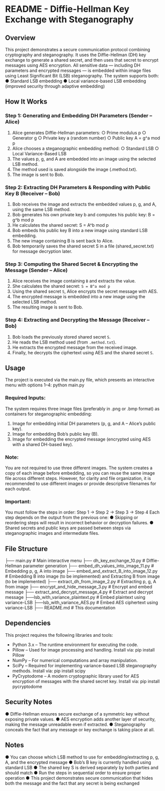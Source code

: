 # README - Diffie-Hellman Key Exchange with Steganography

## Overview
This project demonstrates a secure communication protocol combining cryptography and
steganography. It uses the Diffie-Hellman (DH) key exchange to generate a shared secret,
and then uses that secret to encrypt messages using AES encryption.
All sensitive data — including DH parameters and encrypted messages — is embedded
within image files using Least Significant Bit (LSB) steganography.
The system supports both:
● Standard LSB embedding
● Local variance-based LSB embedding (improved security through adaptive
embedding)
## How It Works
### Step 1: Generating and Embedding DH Parameters (Sender – Alice)
1. Alice generates Diffie-Hellman parameters:
○ Prime modulus p
○ Generator g
○ Private key a (random number)
○ Public key A = g^a mod p
2. Alice chooses a steganographic embedding method:
○ Standard LSB
○ Local Variance-Based LSB
3. The values p, g, and A are embedded into an image using the selected LSB method.
4. The method used is saved alongside the image (.method.txt).
5. The image is sent to Bob.
### Step 2: Extracting DH Parameters & Responding with Public Key B (Receiver – Bob)
1. Bob receives the image and extracts the embedded values p, g, and A, using the
same LSB method.
2. Bob generates his own private key b and computes his public key: B = g^b mod p
3. He calculates the shared secret: S = A^b mod p
4. Bob embeds his public key B into a new image using standard LSB embedding.
5. The new image containing B is sent back to Alice.
6. Bob temporarily saves the shared secret S in a file (shared_secret.txt) for message
decryption later.
### Step 3: Computing the Shared Secret & Encrypting the Message (Sender – Alice)
1. Alice receives the image containing `B` and extracts the value.
2. She calculates the shared secret: `S = B^a mod p`
3. Using the shared secret `S`, Alice encrypts the secret message with AES.
4. The encrypted message is embedded into a new image using the selected LSB
method.
5. The resulting image is sent to Bob.
### Step 4: Extracting and Decrypting the Message (Receiver – Bob)
1. Bob loads the previously stored shared secret `S`.
2. He reads the LSB method used (from `.method.txt`).
3. He extracts the encrypted message from the received image.
4. Finally, he decrypts the ciphertext using AES and the shared secret `S`.
## Usage
The project is executed via the main.py file, which presents an interactive menu with
options 1–4:
python main.py
### Required Inputs:
The system requires three image files (preferably in .png or .bmp format) as containers for
steganographic embedding:
1. Image for embedding initial DH parameters (p, g, and A – Alice’s public key).
2. Image for embedding Bob’s public key (B).
3. Image for embedding the encrypted message (encrypted using AES with a shared
DH-based key).
### Note:
You are not required to use three different images.
The system creates a copy of each image before embedding, so you can reuse the
same image file across different steps.
However, for clarity and file organization, it is recommended to use different images
or provide descriptive filenames for each output.
### Important:
You must follow the steps in order:
Step 1 → Step 2 → Step 3 → Step 4
Each step depends on the output from the previous one:
● Skipping or reordering steps will result in incorrect behavior or decryption failures.
● Shared secrets and public keys are passed between steps via steganographic
images and intermediate files.
## File Structure
├── main.py # Main interactive menu
├── dh_key_exchange_10.py # Diffie-Hellman parameter generation
├── embed_dh_values_into_image_11.py # Embedding p, g, A into image
├── embed_and_extract_B_into_image_12.py # Embedding B into image (to be
implemented) and Extracting B from image (to be implemented)
├── extract_dh_from_image_2.py # Extracting p, g, A from image
├── encrypt_and_hide_message_3.py # Encrypt and embed message
├── extract_and_decrypt_message_4.py # Extract and decrypt message
├──lsb_with_variance_plaintext.py # Embed plaintext using variance-LSB
├──lsb_with_variance_AES.py # Embed AES ciphertext using variance-LSB
├── README.md # This documentation
## Dependencies
This project requires the following libraries and tools:
- Python 3.x – The runtime environment for executing the code.
- Pillow – Used for image processing and handling.
Install via: pip install Pillow
- NumPy – For numerical computations and array manipulation.
- SciPy – Required for implementing variance-based LSB steganography methods.
Install via: pip install scipy
- PyCryptodome – A modern cryptographic library used for AES encryption of
messages with the shared secret key.
Install via: pip install pycryptodome
## Security Notes
● Diffie-Hellman ensures secure exchange of a symmetric key without exposing
private values.
● AES encryption adds another layer of security, making the message unreadable even
if extracted.
● Steganography conceals the fact that any message or key exchange is taking place
at all.
## Notes
● You can choose which LSB method to use for embedding/extracting p, g, A, and the
encrypted message
● Bob’s B key is currently handled using standard LSB
● The shared key S is derived separately by both parties and should match
● Run the steps in sequential order to ensure proper operation
● This project demonstrates secure communication that hides both the message and
the fact that any secret is being exchanged
